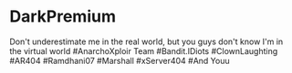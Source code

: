 # DarkPremium
Don't underestimate me in the real world, but you guys don't know I'm in the virtual world
#AnarchoXploir Team
#Bandit.IDiots
#ClownLaughting
#AR404
#Ramdhani07
#Marshall
#xServer404
#And Youu 
